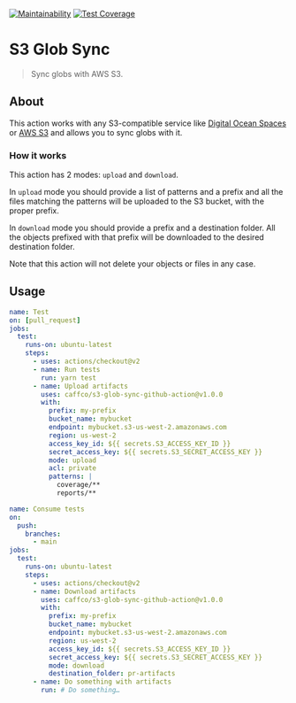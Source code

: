 [![Maintainability](https://api.codeclimate.com/v1/badges/c3e53e2a559017ec4abf/maintainability)](https://codeclimate.com/github/caffco/s3-glob-sync-github-action/maintainability)
[![Test Coverage](https://api.codeclimate.com/v1/badges/c3e53e2a559017ec4abf/test_coverage)](https://codeclimate.com/github/caffco/s3-glob-sync-github-action/test_coverage)

# S3 Glob Sync

> Sync globs with AWS S3.

## About

This action works with any S3-compatible service like [Digital Ocean Spaces](https://www.digitalocean.com/products/spaces/) or [AWS S3](https://aws.amazon.com/s3/) and allows you to sync globs with it.

### How it works

This action has 2 modes: `upload` and `download`.

In `upload` mode you should provide a list of patterns and a prefix and all the files matching the patterns will be uploaded to the S3 bucket, with the proper prefix.

In `download` mode you should provide a prefix and a destination folder. All the objects prefixed with that prefix will be downloaded to the desired destination folder.

Note that this action will not delete your objects or files in any case.

## Usage

```yml
name: Test
on: [pull_request]
jobs:
  test:
    runs-on: ubuntu-latest
    steps:
      - uses: actions/checkout@v2
      - name: Run tests
        run: yarn test
      - name: Upload artifacts
        uses: caffco/s3-glob-sync-github-action@v1.0.0
        with:
          prefix: my-prefix
          bucket_name: mybucket
          endpoint: mybucket.s3-us-west-2.amazonaws.com
          region: us-west-2
          access_key_id: ${{ secrets.S3_ACCESS_KEY_ID }}
          secret_access_key: ${{ secrets.S3_SECRET_ACCESS_KEY }}
          mode: upload
          acl: private
          patterns: |
            coverage/**
            reports/**
```

```yml
name: Consume tests
on:
  push:
    branches:
      - main
jobs:
  test:
    runs-on: ubuntu-latest
    steps:
      - uses: actions/checkout@v2
      - name: Download artifacts
        uses: caffco/s3-glob-sync-github-action@v1.0.0
        with:
          prefix: my-prefix
          bucket_name: mybucket
          endpoint: mybucket.s3-us-west-2.amazonaws.com
          region: us-west-2
          access_key_id: ${{ secrets.S3_ACCESS_KEY_ID }}
          secret_access_key: ${{ secrets.S3_SECRET_ACCESS_KEY }}
          mode: download
          destination_folder: pr-artifacts
      - name: Do something with artifacts
        run: # Do something…
```
